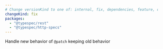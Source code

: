 ```yaml
---
# Change versionKind to one of: internal, fix, dependencies, feature, deprecation, breaking
changeKind: fix
packages:
  - "@typespec/rest"
  - "@typespec/http-specs"
---
```


Handle new behavior of `@patch` keeping old behavior

